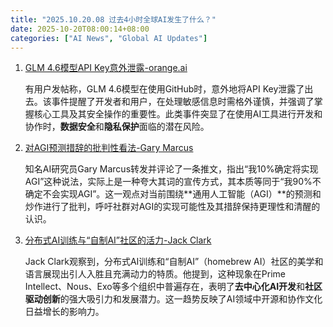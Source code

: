 ```yaml
---
title: "2025.10.20.08 过去4小时全球AI发生了什么？"
date: 2025-10-20T08:00:14+08:00
categories: ["AI News", "Global AI Updates"]
---
```


1.  [GLM 4.6模型API Key意外泄露-orange.ai](https://x.com/oran_ge/status/1980042204937912749)

    有用户发帖称，GLM 4.6模型在使用GitHub时，意外地将API Key泄露了出去。该事件提醒了开发者和用户，在处理敏感信息时需格外谨慎，并强调了掌握核心工具及其安全操作的重要性。此类事件突显了在使用AI工具进行开发和协作时，**数据安全**和**隐私保护**面临的潜在风险。

2.  [对AGI预测措辞的批判性看法-Gary Marcus](https://x.com/GaryMarcus/status/1980042412329496941)

    知名AI研究员Gary Marcus转发并评论了一条推文，指出“我10%确定将实现AGI”这种说法，实际上是一种夸大其词的宣传方式，其本质等同于“我90%不确定不会实现AGI”。这一观点对当前围绕**通用人工智能（AGI）**的预测和炒作进行了批判，呼吁社群对AGI的实现可能性及其措辞保持更理性和清醒的认识。

3.  [分布式AI训练与“自制AI”社区的活力-Jack Clark](https://x.com/jackclarkSF/status/1980017343200993555)

    Jack Clark观察到，分布式AI训练和“自制AI”（homebrew AI）社区的美学和语言展现出引人入胜且充满动力的特质。他提到，这种现象在Prime Intellect、Nous、Exo等多个组织中普遍存在，表明了**去中心化AI开发**和**社区驱动创新**的强大吸引力和发展潜力。这一趋势反映了AI领域中开源和协作文化日益增长的影响力。